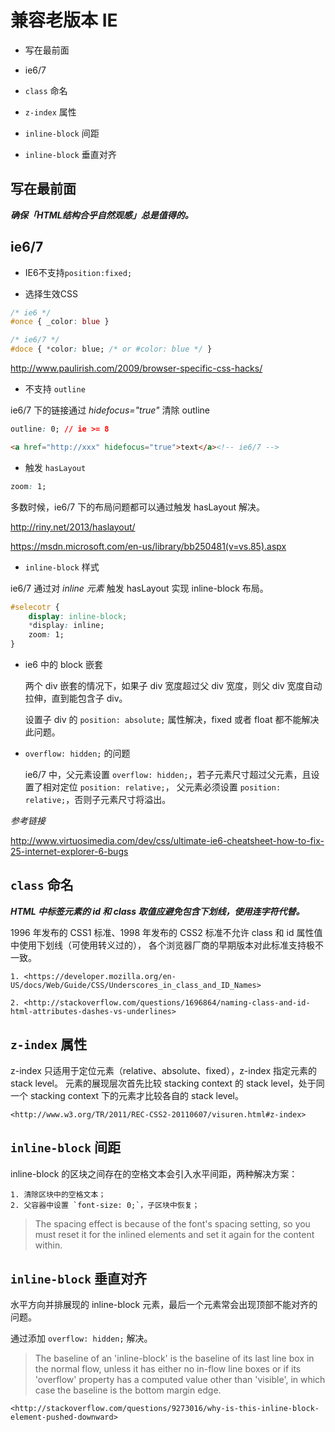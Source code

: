 # 兼容老版本 IE

* 写在最前面

* ie6/7

* `class` 命名

* `z-index` 属性
* `inline-block` 间距
* `inline-block` 垂直对齐

## 写在最前面

**_确保「HTML结构合乎自然观感」总是值得的。_**


## ie6/7

+ IE6不支持`position:fixed;`

+ 选择生效CSS

```css
/* ie6 */
#once { _color: blue }

/* ie6/7 */
#doce { *color: blue; /* or #color: blue */ }
```

<http://www.paulirish.com/2009/browser-specific-css-hacks/> 

+ 不支持 `outline`

ie6/7 下的链接通过 *hidefocus="true"* 清除 outline

```css
outline: 0; // ie >= 8
```

```html
<a href="http://xxx" hidefocus="true">text</a><!-- ie6/7 -->
```

+ 触发 `hasLayout`

```css
zoom: 1;
```

多数时候，ie6/7 下的布局问题都可以通过触发 hasLayout 解决。

<http://riny.net/2013/haslayout/>

<https://msdn.microsoft.com/en-us/library/bb250481(v=vs.85).aspx>

+ `inline-block` 样式

ie6/7 通过对 *inline 元素* 触发 hasLayout 实现 inline-block 布局。

```css
#selecotr {
    display: inline-block;
    *display: inline;
    zoom: 1;
}
```

+ ie6 中的 block 嵌套

    两个 div 嵌套的情况下，如果子 div 宽度超过父 div 宽度，则父 div 宽度自动拉伸，直到能包含子 div。

    设置子 div 的 `position: absolute;` 属性解决，fixed 或者 float 都不能解决此问题。

+ `overflow: hidden;` 的问题

    ie6/7 中，父元素设置 `overflow: hidden;`，若子元素尺寸超过父元素，且设置了相对定位 `position: relative;`，
    父元素必须设置 `position: relative;`，否则子元素尺寸将溢出。

*参考链接*

<http://www.virtuosimedia.com/dev/css/ultimate-ie6-cheatsheet-how-to-fix-25-internet-explorer-6-bugs>


## `class` 命名

**_HTML 中标签元素的 id 和 class 取值应避免包含下划线，使用连字符代替。_**

1996 年发布的 CSS1 标准、1998 年发布的 CSS2 标准不允许 class 和 id 属性值中使用下划线（可使用转义过的），
各个浏览器厂商的早期版本对此标准支持极不一致。

    1. <https://developer.mozilla.org/en-US/docs/Web/Guide/CSS/Underscores_in_class_and_ID_Names>

    2. <http://stackoverflow.com/questions/1696864/naming-class-and-id-html-attributes-dashes-vs-underlines>


## `z-index` 属性

z-index 只适用于定位元素（relative、absolute、fixed），z-index 指定元素的 stack level。
元素的展现层次首先比较 stacking context 的 stack level，处于同一个 stacking context 下的元素才比较各自的 stack level。

    <http://www.w3.org/TR/2011/REC-CSS2-20110607/visuren.html#z-index>


## `inline-block` 间距

inline-block 的区块之间存在的空格文本会引入水平间距，两种解决方案：

    1. 清除区块中的空格文本；
    2. 父容器中设置 `font-size: 0;`，子区块中恢复；

>    The spacing effect is because of the font's spacing setting, 
>    so you must reset it for the inlined elements and set it again for the content within.


## `inline-block` 垂直对齐

水平方向并排展现的 inline-block 元素，最后一个元素常会出现顶部不能对齐的问题。

通过添加 `overflow: hidden;` 解决。

>    The baseline of an 'inline-block' is the baseline of its last line box in the normal flow, 
>    unless it has either no in-flow line boxes or if its 'overflow' property has a computed value 
>    other than 'visible', in which case the baseline is the bottom margin edge.

    <http://stackoverflow.com/questions/9273016/why-is-this-inline-block-element-pushed-downward>


